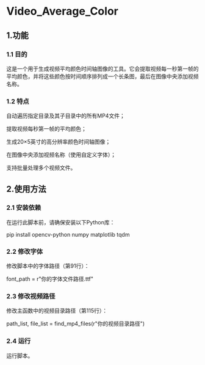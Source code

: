 # Video_Average_Color
## 1.功能
### 1.1 目的 
这是一个用于生成视频平均颜色时间轴图像的工具。它会提取视频每一秒第一帧的平均颜色，并将这些颜色按时间顺序排列成一个长条图，最后在图像中央添加视频名称。
### 1.2 特点
自动遍历指定目录及其子目录中的所有MP4文件；

提取视频每秒第一帧的平均颜色；

生成20×5英寸的高分辨率颜色时间轴图像；

在图像中央添加视频名称（使用自定义字体）；

支持批量处理多个视频文件。
## 2.使用方法
### 2.1 安装依赖
在运行此脚本前，请确保安装以下Python库：

pip install opencv-python numpy matplotlib tqdm
### 2.2 修改字体
修改脚本中的字体路径（第91行）：

font_path = r"你的字体文件路径.ttf"
### 2.3 修改视频路径
修改主函数中的视频目录路径（第115行）：

path_list, file_list = find_mp4_files(r"你的视频目录路径")
### 2.4 运行
运行脚本。
